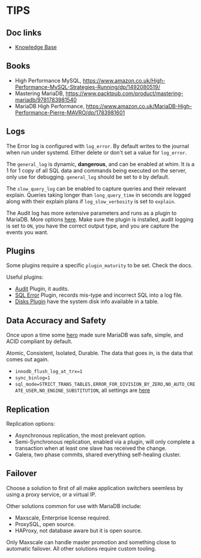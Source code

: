 # TIPS

## Doc links

* [Knowledge Base](https://mariadb.com/kb/en/)

## Books

* High Performance MySQL, https://www.amazon.co.uk/High-Performance-MySQL-Strategies-Running/dp/1492080519/
* Mastering MariaDB, https://www.packtpub.com/product/mastering-mariadb/9781783981540
* MariaDB High Performance, https://www.amazon.co.uk/MariaDB-High-Performance-Pierre-MAVRO/dp/1783981601

## Logs

The Error log is configured with `log_error`. By default writes to the journal when run under systemd. Either delete or don't set a value for `log_error`.

The `general_log` is dynamic, **dangerous**, and can be enabled at whim. It is a 1 for 1 copy of all SQL data and commands being executed on the server, only use for debugging. `general_log` should be set to `0` by default.

The `slow_query_log` can be enabled to capture queries and their relevant explain. Queries taking longer than `long_query_time` in seconds are logged along with their explain plans if `log_slow_verbosity` is set to `explain`.

The Audit log has more extensive parameters and runs as a plugin to MariaDB. More options [here](https://mariadb.com/kb/en/mariadb-audit-plugin-configuration/). Make sure the plugin is installed, audit logging is set to `ON`,  you have the correct output type, and you are capture the events you want.


## Plugins

Some plugins require a specific `plugin_maturity` to be set. Check the docs.

Useful plugins:

* [Audit](https://mariadb.com/kb/en/mariadb-audit-plugin/) Plugin, it audits.
* [SQL Error](https://mariadb.com/kb/en/sql-error-log-plugin/) Plugin, records mis-type and incorrect SQL into a log file. 
* [Disks Plugin](https://mariadb.com/kb/en/disks-plugin/) have the system disk info available in a table.

## Data Accuracy and Safety

Once upon a time some [hero](https://jira.mariadb.org/browse/MDEV-7635) made sure MariaDB was safe, simple, and ACID compliant by default.

Atomic, Consistent, Isolated, Durable.
The data that goes in, is the data that comes out again.

* `innodb_flush_log_at_trx=1`
* `sync_binlog=1`
* `sql_mode=STRICT_TRANS_TABLES,ERROR_FOR_DIVISION_BY_ZERO,NO_AUTO_CREATE_USER,NO_ENGINE_SUBSTITUTION`, all settings are [here](https://mariadb.com/kb/en/server-system-variables/#sql_mode)

## Replication

Replication options:

* Asynchronous replication, the most prelevant option.
* Semi-Synchronous replication, enabled via a plugin, will only complete a transaction when at least one slave has received the change.
* Galera, two phase commits, shared everything self-healing cluster.

## Failover

Choose a solution to first of all make application switchers seemless by using a proxy service, or a virtual IP.

Other solutions common for use with MariaDB include:

* Maxscale, Enterprise license required.
* ProxySQL, open source.
* HAProxy, not database aware but it is open source.

Only Maxscale can handle master promotion and something close to automatic failover. All other solutions require custom tooling.

